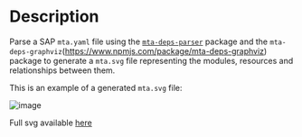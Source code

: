 # Description
Parse a SAP `mta.yaml` file using the [`mta-deps-parser`](https://www.npmjs.com/package/mta-deps-parser) package and the `mta-deps-graphviz`(https://www.npmjs.com/package/mta-deps-graphviz) package to generate a `mta.svg` file representing the modules, resources and relationships between them.

This is an example of a generated `mta.svg` file:

![image](https://user-images.githubusercontent.com/51169423/127784448-30d7889c-edca-44a4-98f3-26b8f7714434.png)

Full svg available [here](https://raw.githubusercontent.com/sbarzaghialteaup/mta-visual-dep/master/mta.svg)

